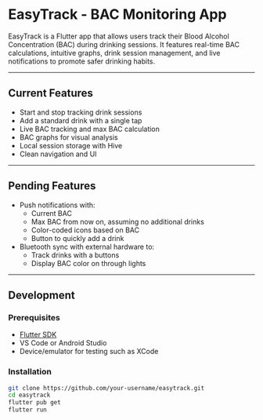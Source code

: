# EasyTrack - BAC Monitoring App

EasyTrack is a Flutter app that allows users track their Blood Alcohol Concentration (BAC) during drinking sessions. It features real-time BAC calculations, intuitive graphs, drink session management, and live notifications to promote safer drinking habits.

---

## Current Features

- Start and stop tracking drink sessions
- Add a standard drink with a single tap
- Live BAC tracking and max BAC calculation
- BAC graphs for visual analysis
- Local session storage with Hive
- Clean navigation and UI

---

## Pending Features
- Push notifications with:
  - Current BAC
  - Max BAC from now on, assuming no additional drinks
  - Color-coded icons based on BAC
  - Button to quickly add a drink
- Bluetooth sync with external hardware to:
    - Track drinks with a buttons
    - Display BAC color on through lights

---

## Development

### Prerequisites

- [Flutter SDK](https://flutter.dev/docs/get-started/install)
- VS Code or Android Studio 
- Device/emulator for testing such as XCode

### Installation

```bash
git clone https://github.com/your-username/easytrack.git
cd easytrack
flutter pub get
flutter run